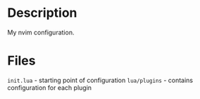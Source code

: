 # Description
My nvim configuration.

# Files
`init.lua` - starting point of configuration
`lua/plugins` - contains configuration for each plugin
